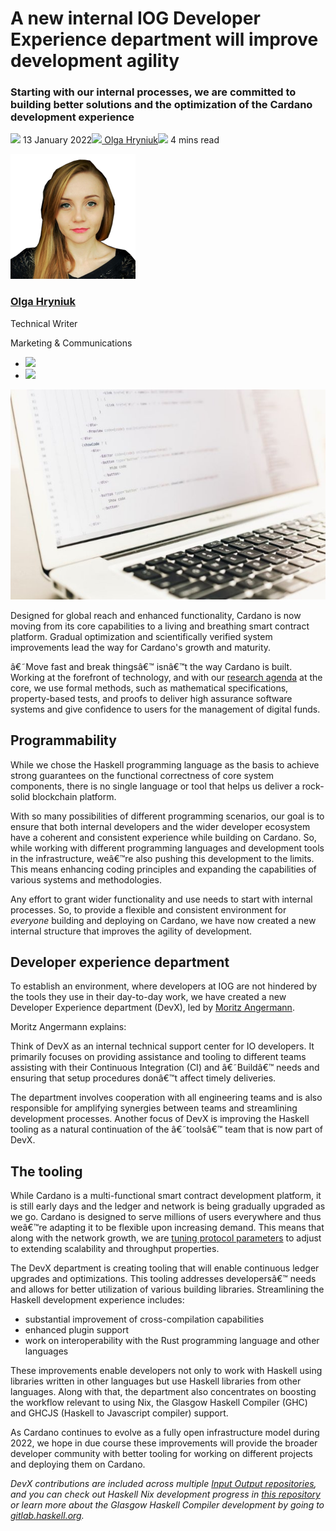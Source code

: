 # A new internal IOG Developer Experience department will improve development agility
### **Starting with our internal processes, we are committed to building better solutions and the optimization of the Cardano development experience**
![](img/2022-01-13-a-new-internal-iog-developer-experience-department.002.png) 13 January 2022![](img/2022-01-13-a-new-internal-iog-developer-experience-department.002.png)[ Olga Hryniuk](tmp//en/blog/authors/olga-hryniuk/page-1/)![](img/2022-01-13-a-new-internal-iog-developer-experience-department.003.png) 4 mins read

![Olga Hryniuk](img/2022-01-13-a-new-internal-iog-developer-experience-department.004.png)[](tmp//en/blog/authors/olga-hryniuk/page-1/)
### [**Olga Hryniuk**](tmp//en/blog/authors/olga-hryniuk/page-1/)
Technical Writer

Marketing & Communications

- ![](img/2022-01-13-a-new-internal-iog-developer-experience-department.005.png)[](https://www.linkedin.com/in/olga-hryniuk-1094a3160/ "LinkedIn")
- ![](img/2022-01-13-a-new-internal-iog-developer-experience-department.006.png)[](https://github.com/olgahryniuk "GitHub")

![A new internal IOG Developer Experience department will improve development agility](img/2022-01-13-a-new-internal-iog-developer-experience-department.007.jpeg)

Designed for global reach and enhanced functionality, Cardano is now moving from its core capabilities to a living and breathing smart contract platform. Gradual optimization and scientifically verified system improvements lead the way for Cardano's growth and maturity.

â€˜Move fast and break thingsâ€™ isnâ€™t the way Cardano is built. Working at the forefront of technology, and with our [research agenda](https://iohk.io/research/) at the core, we use formal methods, such as mathematical specifications, property-based tests, and proofs to deliver high assurance software systems and give confidence to users for the management of digital funds.
## **Programmability**
While we chose the Haskell programming language as the basis to achieve strong guarantees on the functional correctness of core system components, there is no single language or tool that helps us deliver a rock-solid blockchain platform. 

With so many possibilities of different programming scenarios, our goal is to ensure that both internal developers and the wider developer ecosystem have a coherent and consistent experience while building on Cardano. So, while working with different programming languages and development tools in the infrastructure, weâ€™re also pushing this development to the limits. This means enhancing coding principles and expanding the capabilities of various systems and methodologies. 

Any effort to grant wider functionality and use needs to start with internal processes. So, to provide a flexible and consistent environment for *everyone* building and deploying on Cardano, we have now created a new internal structure that improves the agility of development.
## **Developer experience department**
To establish an environment, where developers at IOG are not hindered by the tools they use in their day-to-day work, we have created a new Developer Experience department (DevX), led by [Moritz Angermann](https://iohk.io/team/moritz-angermann/).

Moritz Angermann explains:

Think of DevX as an internal technical support center for IO developers. It primarily focuses on providing assistance and tooling to different teams assisting with their Continuous Integration (CI) and â€˜Buildâ€™ needs and ensuring that setup procedures donâ€™t affect timely deliveries.

The department involves cooperation with all engineering teams and is also responsible for amplifying synergies between teams and streamlining development processes. Another focus of DevX is improving the Haskell tooling as a natural continuation of the â€˜toolsâ€™ team that is now part of DevX.
## **The tooling**
While Cardano is a multi-functional smart contract development platform, it is still early days and the ledger and network is being gradually upgraded as we go. Cardano is designed to serve millions of users everywhere and thus weâ€™re adapting it to be flexible upon increasing demand. This means that along with the network growth, we are [tuning protocol parameters](https://iohk.io/en/blog/posts/2021/11/22/slow-and-steady-wins-the-race-network-evolution-for-network-growth/) to adjust to extending scalability and throughput properties.

The DevX department is creating tooling that will enable continuous ledger upgrades and optimizations. This tooling addresses developersâ€™ needs and allows for better utilization of various building libraries. Streamlining the Haskell development experience includes:

- substantial improvement of cross-compilation capabilities
- enhanced plugin support
- work on interoperability with the Rust programming language and other languages

These improvements enable developers not only to work with Haskell using libraries written in other languages but use Haskell libraries from other languages. Along with that, the department also concentrates on boosting the workflow relevant to using Nix, the Glasgow Haskell Compiler (GHC) and GHCJS (Haskell to Javascript compiler) support.

As Cardano continues to evolve as a fully open infrastructure model during 2022, we hope in due course these improvements will provide the broader developer community with better tooling for working on different projects and deploying them on Cardano.

*DevX contributions are included across multiple [Input Output repositories](https://github.com/input-output-hk), and you can check out Haskell Nix development progress in [this repository](https://github.com/input-output-hk/haskell.nix) or learn more about the Glasgow Haskell Compiler development by going to [gitlab.haskell.org](https://gitlab.haskell.org/users/sign_in).*
